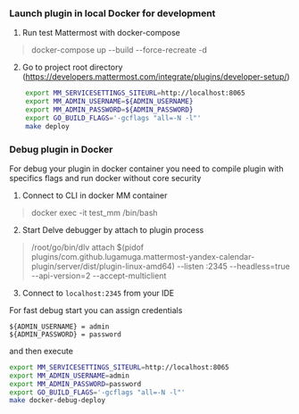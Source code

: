 ### Launch plugin in local Docker for development
1. Run test Mattermost with docker-compose
 > docker-compose up --build --force-recreate -d

2. Go to project root directory (https://developers.mattermost.com/integrate/plugins/developer-setup/)
```bash
    export MM_SERVICESETTINGS_SITEURL=http://localhost:8065
    export MM_ADMIN_USERNAME=${ADMIN_USERNAME}
    export MM_ADMIN_PASSWORD=${ADMIN_PASSWORD}
    export GO_BUILD_FLAGS='-gcflags "all=-N -l"'
    make deploy
```

### Debug plugin in Docker
For debug your plugin in docker container you need to compile plugin with specifics flags and run docker without core security
1. Connect to CLI in docker MM container
 > docker exec -it test_mm /bin/bash

2. Start Delve debugger by attach to plugin process
 > /root/go/bin/dlv attach $(pidof plugins/com.github.lugamuga.mattermost-yandex-calendar-plugin/server/dist/plugin-linux-amd64) --listen :2345 --headless=true --api-version=2 --accept-multiclient

3. Connect to `localhost:2345` from your IDE

For fast debug start you can assign credentials
```
${ADMIN_USERNAME} = admin
${ADMIN_PASSWORD} = password
```
and then execute
```bash
export MM_SERVICESETTINGS_SITEURL=http://localhost:8065
export MM_ADMIN_USERNAME=admin
export MM_ADMIN_PASSWORD=password
export GO_BUILD_FLAGS='-gcflags "all=-N -l"'
make docker-debug-deploy
```